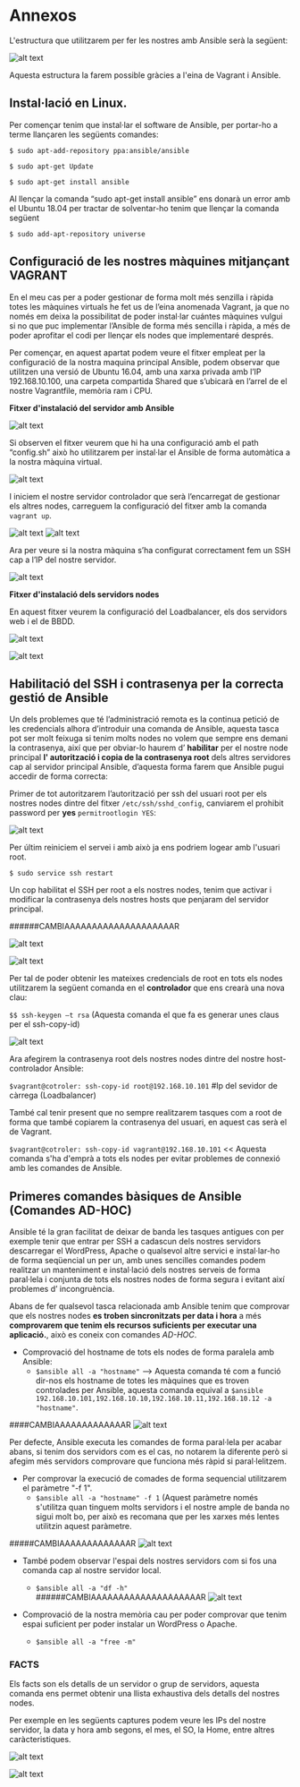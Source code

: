 # Annexos

L'estructura que utilitzarem per fer les nostres amb Ansible serà la següent:

![alt text](../img/8.png "8")

Aquesta estructura la farem possible gràcies a l'eina de Vagrant i Ansible.

## Instal·lació en Linux.
Per començar tenim que instal·lar el software de Ansible, per portar-ho a terme llançaren les següents comandes:

`$ sudo apt-add-repository ppa:ansible/ansible`

`$ sudo apt-get Update`

`$ sudo apt-get install ansible`

Al llençar la comanda “sudo apt-get install ansible” ens donarà un error amb el Ubuntu 18.04 per tractar de solventar-ho tenim que llençar la comanda següent

`$ sudo add-apt-repository universe`

<a name="controllernode"></a>
## Configuració de les nostres màquines mitjançant VAGRANT

En el meu cas per a poder gestionar de forma molt més senzilla i ràpida totes les màquines virtuals he fet us de l’eina anomenada Vagrant, ja que no només em deixa la possibilitat de poder instal·lar cuántes màquines vulgui si no que puc implementar l’Ansible de forma més sencilla i ràpida, a més de poder aprofitar el codi per llençar els nodes que implementaré després.

Per començar, en aquest apartat podem veure el fitxer empleat per la configuració de la nostra maquina principal Ansible, podem observar que utilitzen una versió de Ubuntu 16.04, amb una xarxa privada amb l’IP 192.168.10.100, una carpeta compartida Shared que s’ubicarà en l’arrel de el nostre Vagrantfile, memòria ram i CPU. 

__Fitxer d'instalació del servidor amb Ansible__

![alt text](../img/4.png "4")

Si observen el fitxer veurem que hi ha una configuració amb el path “config.sh” això ho utilitzarem per instal·lar el Ansible de forma automàtica a la nostra màquina virtual.

![alt text](../img/5.png "5")

I iniciem el nostre servidor controlador que serà l’encarregat de gestionar els altres nodes, carreguem la configuració del fitxer amb la comanda `vagrant up`.

![alt text](../img/1.png "1")
![alt text](../img/2.png "2")

Ara per veure si la nostra màquina s’ha configurat correctament fem un SSH cap a l’IP del nostre servidor.

![alt text](../img/3.png "3")

__Fitxer d'instalació dels servidors nodes__

En aquest fitxer veurem la configuració del Loadbalancer, els dos servidors web i el de BBDD.

![alt text](../img/nodes.png "nodes")

![alt text](../img/nodes2.png "nodes2")

<a name="ssh-passwd"></a>
## Habilitació del SSH i contrasenya per la correcta gestió de Ansible

Un dels problemes que té l’administració remota es la continua petició de les credencials alhora d’introduir una comanda de Ansible, aquesta tasca pot ser molt feixuga si tenim molts nodes no volem que sempre ens demani la contrasenya, així que per obviar-lo haurem d’ **habilitar** per el nostre node principal **l' autorització i copia de la contrasenya root** dels altres servidores cap al servidor principal Ansible, d’aquesta forma farem que Ansible pugui accedir de forma correcta:

Primer de tot autoritzarem l’autorització per ssh del usuari root per els nostres nodes dintre del fitxer `/etc/ssh/sshd_config`, canviarem el prohibit password per **yes** `permitrootlogin YES`:

![alt text](../img/7.png "7")

Per últim reiniciem el servei i amb això ja ens podriem logear amb l'usuari root.

`$ sudo service ssh restart`

Un cop habilitat el SSH per root a els nostres nodes, tenim que activar i modificar la contrasenya dels nostres hosts que penjaram del servidor principal.

######CAMBIAAAAAAAAAAAAAAAAAAAAR

![alt text](../img/13.png "13")

![alt text](../img/14.png "14")

Per tal de poder obtenir les mateixes credencials de root en tots els nodes utilitzarem la següent comanda en el **controlador** que ens crearà una nova clau:

`$$ ssh-keygen –t rsa` (Aquesta comanda el que fa es generar unes claus per el ssh-copy-id)

![alt text](../img/10.png "10")

Ara afegirem la contrasenya root dels nostres nodes dintre del nostre host-controlador Ansible:

`$vagrant@cotroler: ssh-copy-id root@192.168.10.101` #Ip del sevidor de càrrega (Loadbalancer)

També cal tenir present que no sempre realitzarem tasques com a root de forma que també copiarem la contrasenya del usuari, en aquest cas serà el de Vagrant.

`$vagrant@cotroler: ssh-copy-id vagrant@192.168.10.101` << Aquesta comanda s'ha d'emprà a tots els nodes per evitar problemes de connexió  amb les comandes de Ansible.

<a name="comandasbasicas"></a>
## Primeres comandes bàsiques de Ansible (Comandes AD-HOC)

Ansible té la gran facilitat de deixar de banda les tasques antigues con per exemple tenir que entrar per SSH a cadascun dels nostres servidors descarregar el WordPress, Apache o qualsevol altre servici e instal·lar-ho de forma seqüencial un per un, amb unes sencilles comandes podem realitzar un manteniment e instal·lació dels nostres serveis de forma paral·lela i conjunta de tots els nostres nodes de forma segura i evitant així problemes d’ incongruència.

Abans de fer qualsevol tasca relacionada amb Ansible tenim que comprovar que els nostres nodes **es troben sincronitzats per data i hora** a més **comprovarem que tenim els recursos suficients per executar una aplicació.**, això es coneix con comandes *AD-HOC*.

* Comprovació del hostname de tots els nodes de forma paralela amb Ansible:
  * `$ansible all -a "hostname"` --> Aquesta comanda té com a funció dir-nos els hostname de totes les màquines que es troven controlades per Ansible, aquesta comanda equival a `$ansible 192.168.10.101,192.168.10.10,192.168.10.11,192.168.10.12 -a "hostname"`.
 
 ####CAMBIAAAAAAAAAAAAAR
  ![alt text](../img/15.png "15")

Per defecte, Ansible executa les comandes de forma paral·lela per acabar abans, si tenim dos servidors com es el cas, no notarem la diferente però si afegim més servidors comprovare que funciona més ràpid si paral·lelitzem.

* Per comprovar la execució de comades de forma sequencial utilitzarem el paràmetre "-f 1".
  * `$ansible all -a "hostname" -f 1` (Aquest paràmetre només s'utilitza quan tinguem molts servidors i el nostre ample de banda no sigui molt bo, per això es recomana que per les xarxes més lentes utilitzin aquest paràmetre.

#####CAMBIAAAAAAAAAAAAAR
  ![alt text](../img/16.png "16")

* També podem observar l'espai dels nostres servidors com si fos una comanda cap al nostre servidor local.
  * `$ansible all -a "df -h"`
######CAMBIAAAAAAAAAAAAAAAAAAAAR
  ![alt text](../img/17.png "17")

* Comprovació de la nostra memòria cau per poder comprovar que tenim espai suficient per poder instalar un WordPress o Apache.
  * `$ansible all -a "free -m"`
 
### FACTS

Els facts son els detalls de un servidor o grup de servidors, aquesta comanda ens permet obtenir una llista exhaustiva dels detalls del nostres nodes.

Per exemple en les següents captures podem veure les IPs del nostre servidor, la data y hora amb segons, el mes, el SO, la Home, entre altres caràcteristiques.

![alt text](../img/20.png "20")

![alt text](../img/21.png "21")


  









